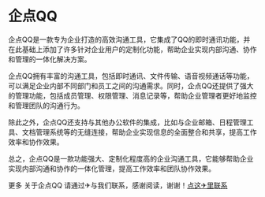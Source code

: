 # 企点QQ

企点QQ是一款专为企业打造的高效沟通工具，它集成了QQ的即时通讯功能，并在此基础上添加了许多针对企业用户的定制化功能，帮助企业实现内部沟通、协作和管理的一体化解决方案。

企点QQ拥有丰富的沟通工具，包括即时通讯、文件传输、语音视频通话等功能，可以满足企业内部不同部门和员工之间的沟通需求。同时，企点QQ还提供了强大的管理功能，包括成员管理、权限管理、消息记录等，帮助企业管理者更好地监控和管理团队的沟通行为。

除此之外，企点QQ还支持与其他办公软件的集成，比如与企业邮箱、日程管理工具、文档管理系统等的无缝连接，帮助企业实现信息的全面整合和共享，提高工作效率和协作效果。

总之，企点QQ是一款功能强大、定制化程度高的企业沟通工具，它能够帮助企业实现内部沟通和协作的一体化管理，提高工作效率和团队协作效果。

更多 关于企点QQ 请通过✈与我们联系，感谢阅读，谢谢！[点这✈里联系](https://c.k02.cc)